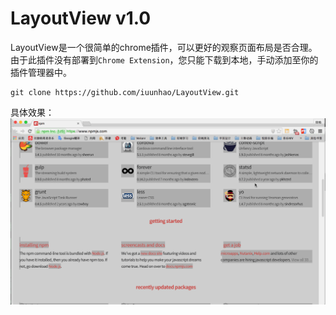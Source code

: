 # LayoutView v1.0
LayoutView是一个很简单的chrome插件，可以更好的观察页面布局是否合理。
由于此插件没有部署到`Chrome Extension`，您只能下载到本地，手动添加至你的插件管理器中。

```
git clone https://github.com/iuunhao/LayoutView.git
```

具体效果：
![LayoutView](LayoutView.gif)